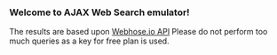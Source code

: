 ### Welcome to AJAX Web Search emulator!
The results are based upon [Webhose.io API](https://webhose.io/api)
Please do not perform too much queries as a key for free plan is used.

